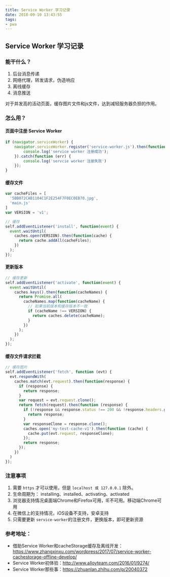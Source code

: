 ```yaml
---
title: Service Worker 学习记录
date: 2018-09-10 13:43:55
tags:
- pwa
---
```

## Service Worker 学习记录

### 能干什么？

1. 后台消息传递
2. 网络代理，转发请求，伪造响应
3. 离线缓存
4. 消息推送

对于并发高的活动页面，缓存图片文件和js文件，达到减轻服务器负担的作用。

<!-- more -->
### 怎么用？

#### 页面中注册 Service Worker


```javascript
if (navigator.serviceWorker) {
    navigator.serviceWorker.register('service-worker.js').then(function(registration) {
        console.log('service worker 注册成功');
    }).catch(function (err) {
        console.log('servcie worker 注册失败')
    });
}
```

#### 缓存文件

```javascript
var cacheFiles = [
  '5BB072CAB1104C1F2E254F7F0EC0EB70.jpg',
  'main.js'
]
var VERSION = 'v1';

// 缓存
self.addEventListener('install', function(event) {
  event.waitUntil(
    caches.open(VERSION).then(function(cache) {
      return cache.addAll(cacheFiles);
    })
  );
});
```

#### 更新版本

```javascript
// 缓存更新
self.addEventListener('activate', function(event) {
  event.waitUntil(
    caches.keys().then(function(cacheNames) {
      return Promise.all(
        cacheNames.map(function(cacheName) {
          // 如果当前版本和缓存版本不一致
          if (cacheName !== VERSION) {
            return caches.delete(cacheName);
          }
        })
      );
    })
  );
});
```

#### 缓存文件请求拦截

```javascript
// 缓存图片
self.addEventListener('fetch', function (evt) {
  evt.respondWith(
    caches.match(evt.request).then(function(response) {
      if (response) {
        return response;
      }
      var request = evt.request.clone();
      return fetch(request).then(function (response) {
        if (!response && response.status !== 200 && !response.headers.get('Content-type').match(/image/)) {
          return response;
        }
        var responseClone = response.clone();
        caches.open('my-test-cache-v1').then(function (cache) {
          cache.put(evt.request, responseClone);
        });
        return response;
      });
    })
  )
});

```

### 注意事项

1. 需要 `https` 才可以使用，但是 `localhost 或 127.0.0.1` 除外。
2. 生命周期为： installing、installed、activating、activated
3. 浏览器支持情况桌面端Chrome和Firefox可用，IE不可用。移动端Chrome可用
4. 在微信上的支持情况，iOS设备不支持，安卓支持
4. 只需要更新 `service-worker`的注册文件，更换版本，即可更新资源


### 参考地址：

- 借助Service Worker和cacheStorage缓存及离线开发：https://www.zhangxinxu.com/wordpress/2017/07/service-worker-cachestorage-offline-develop/
- Service Worker初体验：http://www.alloyteam.com/2016/01/9274/
- Service Worker那些事：https://zhuanlan.zhihu.com/p/20040372